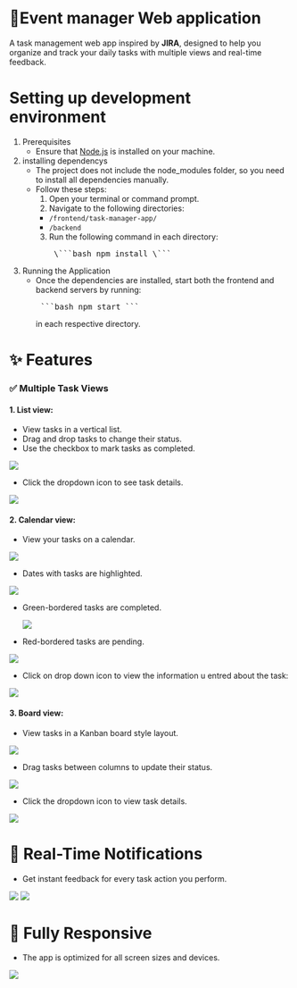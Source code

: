 # 📅Event manager Web application

A task management web app inspired by **JIRA**, designed to help you organize and track your daily tasks with multiple views and real-time feedback.
# Setting up development environment
  1. Prerequisites
      - Ensure that [Node.js](https://nodejs.org/en/) is installed on your machine.
  2. installing dependencys 
      - The project does not include the node_modules folder, so you need to install all dependencies manually.
      - Follow these steps:
        1. Open your terminal or command prompt.
        2. Navigate to the following directories:
          - ```/frontend/task-manager-app/```
          - ```/backend```
        3. Run the following command in each directory:
           <pre> \```bash npm install \``` </pre>
  3. Running the Application
      - Once the dependencies are installed, start both the frontend and backend servers by running:
        <pre> ```bash npm start ``` </pre>
        in each respective directory.
# ✨ Features
### ✅ Multiple Task Views

#### 1. List view:
- View tasks in a vertical list.
- Drag and drop tasks to change their status.
- Use the checkbox to mark tasks as completed.

<img src="https://user-images.githubusercontent.com/97839369/221426631-7d4986f0-b782-4f8c-8490-1d528da10d7c.png">

- Click the dropdown icon to see task details.

<img src="https://user-images.githubusercontent.com/97839369/221427314-c1c7bfcc-9112-4fc4-8c14-85be8a848a73.png">

#### 2. Calendar view:
   - View your tasks on a calendar.
   
  <img src = https://user-images.githubusercontent.com/97839369/221427778-d465c244-1f30-4f1a-86ff-8741373a05d4.png >
  
  - Dates with tasks are highlighted.
 
  <img src=https://user-images.githubusercontent.com/97839369/221428621-67ad5d24-c7ab-4e46-9344-71276222f6c4.png>
      
  - Green-bordered tasks are completed.

    <img src = https://user-images.githubusercontent.com/97839369/221428475-40603cc6-8997-41e0-b43e-4a3a59d53bfd.png >
      
  - Red-bordered tasks are pending.
    
   <img src = https://user-images.githubusercontent.com/97839369/221428454-54d3cb70-d66b-4bba-bfde-68e9642955a7.png >
     

  - Click on drop down icon to view the information u entred about the task:
    
  <img src = https://user-images.githubusercontent.com/97839369/221429117-51c56178-4b38-4d4b-b1ab-5c1ed0931f84.png >
  
#### 3. Board view:

  - View tasks in a Kanban board style layout.
<img src= https://user-images.githubusercontent.com/97839369/221428865-d764280c-b844-4c6a-8abb-b89102efff0b.png >

  - Drag tasks between columns to update their status.
<img src = https://user-images.githubusercontent.com/97839369/221429038-ccfaf181-0068-49c2-9deb-7de97034bf0b.png >
  
  - Click the dropdown icon to view task details.
 
 <img src = https://user-images.githubusercontent.com/97839369/221429156-ebac37be-ed09-4f0d-a36d-144da848ffe9.png>

# 🔔 Real-Time Notifications
 - Get instant feedback for every task action you perform.
 <img src = https://user-images.githubusercontent.com/97839369/221429251-af13e90e-e49b-497c-8b51-c8447ddd841a.png> 
 <img src = https://user-images.githubusercontent.com/97839369/221429277-e72093ca-3064-4c08-a35d-c23728c4b8d5.png >

# 📱 Fully Responsive
  - The app is optimized for all screen sizes and devices.
<img src = https://user-images.githubusercontent.com/97839369/221429396-f643edef-10f3-471b-99d3-1dd4689408d4.png >

          

